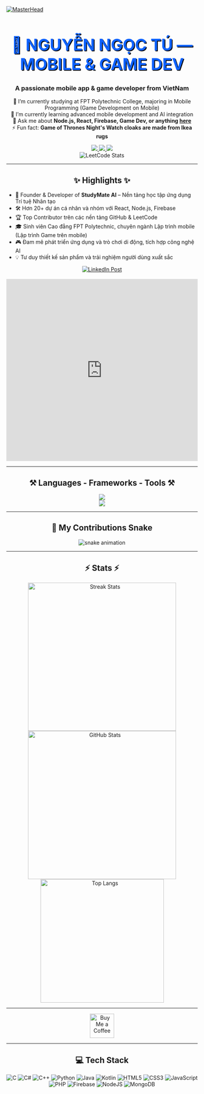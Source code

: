 [![MasterHead](https://firebasestorage.googleapis.com/v0/b/flexi-coding.appspot.com/o/dempgi7-520f8d5f-63d4-4453-8822-dbc149ae27f8.gif?alt=media&token=91c0c7b2-93c3-4029-b011-1a8703c5730d)](https://rishavchanda.io)

<h1 align="center" style="font-weight: bold; font-size: 3em; color: #0f62fe; text-shadow: 2px 2px #000;">🚀 NGUYỄN NGỌC TÚ — MOBILE & GAME DEV</h1>

<h3 align="center">A passionate mobile app & game developer from VietNam</h3>

<div align="center">
 
 🔭 I’m currently studying at FPT Polytechnic College, majoring in Mobile Programming (Game Development on Mobile)  
 🌱 I’m currently learning advanced mobile development and AI integration  
 💬 Ask me about **Node.js, React, Firebase, Game Dev, or anything [here](https://github.com/nguyenngoctufpt)**  
 ⚡ Fun fact: **Game of Thrones Night's Watch cloaks are made from Ikea rugs**

</div>

<div align="center"> 
  <a href="mailto:ngoctufpt203@gmail.com">
    <img src="https://img.shields.io/badge/Gmail-333333?style=for-the-badge&logo=gmail&logoColor=red" />
  </a>
  <a href="https://www.linkedin.com/in/nguyen-ngoc-tu-3453062b3/" target="_blank">
    <img src="https://img.shields.io/badge/LinkedIn-0077B5?style=for-the-badge&logo=linkedin&logoColor=white" />
  </a>
  <a href="https://github.com/nguyenngoctufpt" target="_blank">
    <img src="https://img.shields.io/badge/Portfolio-FF5722?style=for-the-badge&logo=todoist&logoColor=white" />
  </a>
</div>

<div align="center">
  <img src="https://leetcard.jacoblin.cool/nguyenngoctu" alt="LeetCode Stats" />
</div>

<hr/>

<h2 align="center">✨ Highlights ✨</h2>

<ul>
  <li>🚀 Founder & Developer of <strong>StudyMate AI</strong> – Nền tảng học tập ứng dụng Trí tuệ Nhân tạo</li>
  <li>🛠️ Hơn 20+ dự án cá nhân và nhóm với React, Node.js, Firebase</li>
  <li>🏆 Top Contributor trên các nền tảng GitHub & LeetCode</li>
  <li>🎓 Sinh viên Cao đẳng FPT Polytechnic, chuyên ngành Lập trình mobile (Lập trình Game trên mobile)</li>
  <li>🎮 Đam mê phát triển ứng dụng và trò chơi di động, tích hợp công nghệ AI</li>
  <li>💡 Tư duy thiết kế sản phẩm và trải nghiệm người dùng xuất sắc</li>
</ul>

<div align="center">
  <a href="https://www.linkedin.com/feed/update/urn:li:share:7334050083421753345" target="_blank">
    <img src="https://img.shields.io/badge/Xem%20bài%20đăng%20nổi%20bật%20trên%20LinkedIn-0A66C2?style=for-the-badge&logo=linkedin&logoColor=white" alt="LinkedIn Post" />
  </a>
  <br/><br/>
  <iframe src="https://www.linkedin.com/embed/feed/update/urn:li:share:7334050083421753345" height="479" width="504" frameborder="0" allowfullscreen title="Bài đăng được nhúng"></iframe>
</div>

<hr/>

<h2 align="center">⚒️ Languages - Frameworks - Tools ⚒️</h2>

<div align="center">
  <img src="https://skillicons.dev/icons?i=react,bootstrap,mui,html,css,vscode,github,figma,tailwind,git" /><br/>
  <img src="https://skillicons.dev/icons?i=nodejs,python,javascript,typescript,express,firebase,mongodb,c,java,nextjs,mysql,flask" />
</div>

<hr/>

<h2 align="center">🐍 My Contributions Snake</h2>
<div align="center">
  <img src="https://raw.githubusercontent.com/nguyenngoctufpt/nguyenngoctufpt/output/github-contribution-grid-snake.svg" alt="snake animation" />
</div>

<hr/>

<h2 align="center">⚡ Stats ⚡</h2>

<div align="center">
  <img width="390" src="https://github-readme-streak-stats-salesp07.vercel.app/?user=nguyenngoctufpt&count_private=true&theme=react&border_radius=10" alt="Streak Stats"/>
  <img width="390" src="https://github-readme-stats-salesp07.vercel.app/api?username=nguyenngoctufpt&count_private=true&show_icons=true&theme=react&rank_icon=github&border_radius=10" alt="GitHub Stats"/>
  <img width="325" src="https://github-readme-stats-salesp07.vercel.app/api/top-langs/?username=nguyenngoctufpt&hide=HTML&langs_count=8&layout=compact&theme=react&border_radius=10" alt="Top Langs"/>
</div>

<hr/>

<div align="center">
  <a href='https://ko-fi.com/V7V4RAK9C' target='_blank'>
    <img height='64' style='border:0px;height:64px;' src='https://storage.ko-fi.com/cdn/kofi1.png?v=3' alt='Buy Me a Coffee' />
  </a>
</div>

<hr/>

<h2 align="center">💻 Tech Stack</h2>

<div align="center">

![C](https://img.shields.io/badge/c-%2300599C.svg?style=flat&logo=c&logoColor=white)
![C#](https://img.shields.io/badge/c%23-%23239120.svg?style=flat&logo=c-sharp&logoColor=white)
![C++](https://img.shields.io/badge/c++-%2300599C.svg?style=flat&logo=c%2B%2B&logoColor=white)
![Python](https://img.shields.io/badge/python-3670A0?style=flat&logo=python&logoColor=ffdd54)
![Java](https://img.shields.io/badge/java-%23ED8B00.svg?style=flat&logo=java&logoColor=white)
![Kotlin](https://img.shields.io/badge/kotlin-%230095D5.svg?style=flat&logo=kotlin&logoColor=white)
![HTML5](https://img.shields.io/badge/html5-%23E34F26.svg?style=flat&logo=html5&logoColor=white)
![CSS3](https://img.shields.io/badge/css3-%231572B6.svg?style=flat&logo=css3&logoColor=white)
![JavaScript](https://img.shields.io/badge/javascript-%23323330.svg?style=flat&logo=javascript&logoColor=%23F7DF1E)
![PHP](https://img.shields.io/badge/php-%23777BB4.svg?style=flat&logo=php&logoColor=white)
![Firebase](https://img.shields.io/badge/firebase-%23039BE5.svg?style=flat&logo=firebase)
![NodeJS](https://img.shields.io/badge/node.js-6DA55F?style=flat&logo=node.js&logoColor=white)
![MongoDB](https://img.shields.io/badge/mongodb-%234ea94b.svg?style=flat&logo=mongodb&logoColor=white)

</div>
